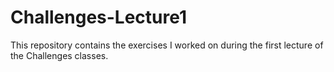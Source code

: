 # Challenges-Lecture1

This repository contains the exercises I worked on during the first lecture of the Challenges classes.
